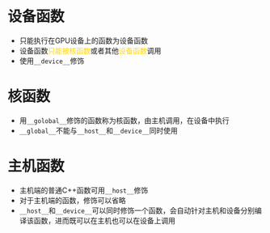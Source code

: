 # 设备函数
+ 只能执行在GPU设备上的函数为设备函数
+ 设备函数<font color='gold'>只能被核函数</font>或者其他<font color='gold'>设备函数</font>调用
+ 使用`__device__`修饰
# 核函数
+ 用`__golobal__`修饰的函数称为核函数，由主机调用，在设备中执行
+ `__global__`不能与`__host__`和`__device__`同时使用
# 主机函数
+ 主机端的普通C++函数可用`__host__`修饰
+ 对于主机端的函数，修饰可以省略
+ `__host__`和`__device__`可以同时修饰一个函数，会自动针对主机和设备分别编译该函数，进而既可以在主机也可以在设备上调用